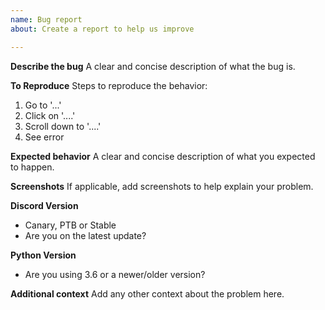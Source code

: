 ```yaml
---
name: Bug report
about: Create a report to help us improve

---
```


**Describe the bug**
A clear and concise description of what the bug is.

**To Reproduce**
Steps to reproduce the behavior:
1. Go to '...'
2. Click on '....'
3. Scroll down to '....'
4. See error

**Expected behavior**
A clear and concise description of what you expected to happen.

**Screenshots**
If applicable, add screenshots to help explain your problem.

**Discord Version**
 - Canary, PTB or Stable
 - Are you on the latest update?

**Python Version**
 - Are you using 3.6 or a newer/older version?

**Additional context**
Add any other context about the problem here.
